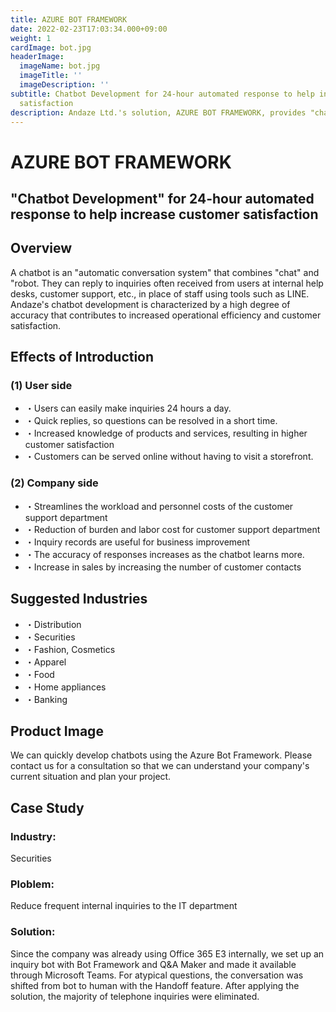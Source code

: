 ```yaml
---
title: AZURE BOT FRAMEWORK
date: 2022-02-23T17:03:34.000+09:00
weight: 1
cardImage: bot.jpg
headerImage:
  imageName: bot.jpg
  imageTitle: ''
  imageDescription: ''
subtitle: Chatbot Development for 24-hour automated response to help increase customer
  satisfaction
description: Andaze Ltd.'s solution, AZURE BOT FRAMEWORK, provides "chatbot development" with 24-hour automatic response to help increase customer satisfaction. We utilize Azure Bot Framework to promptly proceed with chatbot development. Please contact us so that we can understand your company's current situation and formulate a plan.
---
```

# AZURE BOT FRAMEWORK

## "Chatbot Development" for 24-hour automated response to help increase customer satisfaction



## Overview

A chatbot is an "automatic conversation system" that combines "chat" and "robot. They can reply to inquiries often received from users at internal help desks, customer support, etc., in place of staff using tools such as LINE. Andaze's chatbot development is characterized by a high degree of accuracy that contributes to increased operational efficiency and customer satisfaction.



## Effects of Introduction

### (1) User side

* ・Users can easily make inquiries 24 hours a day.
* ・Quick replies, so questions can be resolved in a short time.
* ・Increased knowledge of products and services, resulting in higher customer satisfaction
* ・Customers can be served online without having to visit a storefront.

### (2) Company side

* ・Streamlines the workload and personnel costs of the customer support department
* ・Reduction of burden and labor cost for customer support department
* ・Inquiry records are useful for business improvement
* ・The accuracy of responses increases as the chatbot learns more.
* ・Increase in sales by increasing the number of customer contacts



## Suggested Industries

* ・Distribution
* ・Securities
* ・Fashion, Cosmetics
* ・Apparel
* ・Food
* ・Home appliances
* ・Banking



## Product Image

We can quickly develop chatbots using the Azure Bot Framework. Please contact us for a consultation so that we can understand your company's current situation and plan your project.



## Case Study

### Industry:

Securities

### Ploblem:

Reduce frequent internal inquiries to the IT department

### Solution:

Since the company was already using Office 365 E3 internally, we set up an inquiry bot with Bot Framework and Q&A Maker and made it available through Microsoft Teams. For atypical questions, the conversation was shifted from bot to human with the Handoff feature. After applying the solution, the majority of telephone inquiries were eliminated.